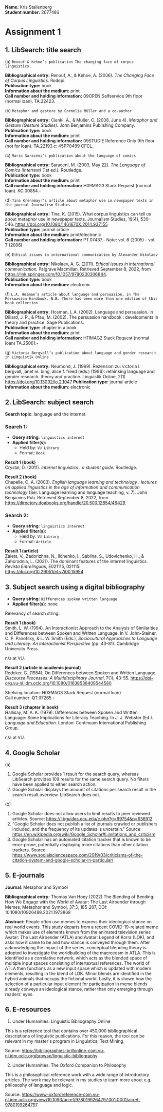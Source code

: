 **Name:** Kris Stallenberg  
**Student number:** 2677486

# Assignment 1

## 1. LibSearch: title search

(a) `Renouf & Kehoe’s publication The changing face of corpus linguistics.`

**Bibliographical entry:** Renouf, A., & Kehoe, A. (2006). *The Changing Face of Corpus Linguistics*. Rodopi.  
**Publication type:** book  
**Information about the medium:** print  
**Call number and holding information:** 09OPEN Selfservice 9th floor (normal loan). TA.22423.


(b) `Metaphor and gesture by Cornelia Müller and a co-author`

**Bibliographical entry:** Cienki, A., & Müller, C. (2008, June 4). *Metaphor and Gesture (Gesture Studies)*. John Benjamins Publishing Company.  
**Publication type:** book  
**Information about the medium:** print  
**Call number and holding information:** 09STUDIE Reference Only 9th floor (not for loan). TA.22193.c: 45PP0499 CFCL.

(c) `Mario Saraceni’s publication about the language of comics`

**Bibliographical entry:** Saraceni, M. (2003, May 22). *The Language of Comics (Intertext)* (1st ed.). Routledge.  
**Publication type:** book  
**Information about the medium:** print  
**Call number and holding information:** H09MAG3 Stack Request (normal loan). KC.00854.-

(d) `Tina Krennmayr’s article about metaphor use in newspaper texts in the journal Journalism Studies`

**Bibliographical entry:** Tina, K. (2015). What corpus linguistics can tell us about metaphor use in newspaper texts. Journalism Studies, 16(4), 530–546. https://doi.org/10.1080/1461670X.2014.937155  
**Publication type:** journal article  
**Information about the medium:** print/electronic  
**Call number and holding information:** PT.07437.- Note: vol. 6 (2005) - vol. 7 (2006)

(e) `Ethical issues in international communication by Alexander Nikolaev`

**Bibliographical entry:** Nikolaev, A. G. (2011). *Ethical issues in international communication.* Palgrave Macmillan. Retrieved September 8, 2022, from https://link.springer.com/10.1057/9780230306844.  
**Publication type:** book  
**Information about the medium:** electronic  

(f) `L.A. Hosman’s article about language and persuasion, in The Persuasion Handbook. N.B. There has been more than one edition of this book collection`

**Bibliographical entry:** Hosman, L.A. (2002). Language and persuasion. In Dillard, J. P., & Pfau, M. (2002). The persuasion handbook : developments in theory and practice. Sage Publications.  
**Publication type:** chapter in a book  
**Information about the medium:** print  
**Call number and holding information:** H11MAG2 Stack Request (normal loan) TA.25001.-

(g) `Victoria Bergvall’s publication about language and gender research in Linguistik Online`

**Bibliographical entry:** Neumond, J. (1999). Rezension zu: victoria l. bergvall, janet m. bing, alice f. freed (eds.) (1996): rethinking language and gender research. theory and practice. Linguistik Online, 2(1). https://doi.org/10.13092/lo.2.1047
**Publication type:** journal article  
**Information about the medium:** electronic

## 2. LibSearch: subject search

**Search topic:** language and the internet.

### Search 1:
- **Query string:** `linguistics internet`
- **Applied filter(s):** 
  - Held by: `VU Library`
  - Format: `Book`

**Result 1 (book)**  
Crystal, D. (2011). *Internet linguistics : a student guide*. Routledge.

**Result 2 (book)**  
Chapelle, C. A. (2003). *English language learning and technology : lectures on applied linguistics in the age of information and communication technology* (Ser. Language learning and language teaching, v. 7). John Benjamins Pub. Retrieved September 8, 2022, from https://directory.doabooks.org/handle/20.500.12854/46429.

### Search 2:
- **Query string:** `linguistics internet`
- **Applied filter(s):**
    - Held by: `VU Library`
    - Format: `Article`

**Result 1 (article)**  
Zaiets, V., Zadorizhna, N., Ilchenko, I., Sablina, S., Udovichenko, H., & Zahorodnia, L. (2021). The dominant features of the internet linguistics. *Revista Entrelinguas*, E021115, 021115. https://doi.org/10.29051/el.v7i00.15954

## 3. Subject search using a digital bibliography

- **Query string:** `Differences spoken written language`
- **Applied filter(s):** none

Relevancy of search string: 

**Result 1 (book)**  
Smith, L. W. (1994). An Interactionist Approach to the Analysis of Similarities and Differences between Spoken and Written Language. In V. John-Steiner, C. P. Panofsky, & L. W. Smith (Eds.), *Sociocultural Approaches to Language and Literacy: An Interactionist Perspective* (pp. 43–81). Cambridge University Press.

n/a at VU.

**Result 2 (article in academic journal)**  
Redeker, G. (1984). On Differences between Spoken and Written Language. *Discourse Processes: A Multidisciplinary Journal*, 7(1), 43–55. https://doi-org.vu-nl.idm.oclc.org/10.1080/01638538409544580

Shelving location: H03MAG3 Stack Request (normal loan)  
Call number: QT.07265.-  

**Result 3 (chapter in book)**  
Halliday, M. A. K. (1979). Differences between Spoken and Written Language: Some Implications for Literacy Teaching. In J. J. Webster (Ed.). *Language and Education.* London: Continuum International Publishing Group.

n/a at VU.

## 4. Google Scholar

(a)

1. Google Scholar provides 1 result for the search query, whereas LibSearch provides 109 results for the same search query. No filters have been applied to either search action.
2. Google Scholar displays the amount of citations per search result in the search result overview. LibSearch does not.

(b)

1. Google Scholar does not allow users to limit results to peer reviewed articles. 
Source: https://libguides.ecu.edu/c.php?g=89754&p=656912
2. "Google Scholar does not publish a list of journals crawled or publishers included, and the frequency of its updates is uncertain." Source: https://en.wikipedia.org/wiki/Google_Scholar#Limitations_and_criticism
3. Google Scholar has an automated citation tracker that is known to be error-prone, potentially displaying more citations than other citation trackers. Source: https://www.socialsciencespace.com/2019/03/criticisms-of-the-citation-system-and-google-scholar-in-particular/

## 5. E-journals

**Journal**: Metaphor and Symbol

**Bibliographical entry:** Thomas Van Hoey (2022) The Blending of Bending: How We Engage with the World of Avatar: The Last Airbender through Memes, Metaphor and Symbol, 37:3, 185-207, DOI: 10.1080/10926488.2021.1973868

**Abstract:** People often use memes to express their ideological stance on real world events. This study departs from a recent COVID-19-related meme which makes use of elements known from the animated television series Avatar: The Last Airbender (ATLA) and Avatar: Legend of Korra (LOK), and asks how it came to be and how stance is conveyed through them. After acknowledging the impact of the series, conceptual blending theory is adopted to investigate the worldbuilding of the macrocosm in ATLA. This is identified as a correlative network, which acts as the blended space of multiple input spaces consisting of intertextual references. The world of ATLA then functions as a new input space which is updated with modern elements, resulting in the blend of LOK. Minor blends are identified in the hybrid animals that occupy the fictional world. Lastly, it is shown how the selection of a particular input element for participation in meme blends already conveys an ideological stance, rather than only emerging through readers’ eyes.

## 6. E-resources

1) Under Humanities: Linguistic Bibliography Online 

This is a reference tool that contains over 450,000 bibliographical descriptions of linguistic publications. For this reason, the tool can be relevant in my master's program in Linguistics: Text Mining.

Source: https://bibliographies-brillonline-com.vu-nl.idm.oclc.org/browse/linguistic-bibliography

2) Under Humanities: The Oxford Companion to Philosophy

This is a philosophical reference work with a wide range of introductory articles. The work may be relevant in my studies to learn more about e.g. philosophy of language and logic. 

Source: https://www-oxfordreference-com.vu-nl.idm.oclc.org/view/10.1093/acref/9780199264797.001.0001/acref-9780199264797




